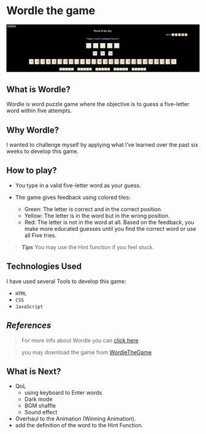 # Wordle the game
![Wordle the Game](./assets/Backgrounds/mdn%20banner.png)

## **What is Wordle?** <br>
Wordle is word puzzle game where the objective is to guess a five-letter word within five attempts. <br>

## **Why Wordle?**
I wanted to challenge myself by applying what I’ve learned over the past six weeks to develop this game.

## **How to play?**
+ You type in a valid five-letter word as your guess. 

+ The game gives feedback using colored tiles:
    + Green: The letter is correct and in the correct position.
    + Yellow: The letter is in the word but in the wrong position.
    + Red: The letter is not in the word at all.
Based on the feedback, you make more educated guesses until you find the correct word or use all Five tries. 
>***Tips*** You may use the Hint function if you feel stuck.

## Technologies Used
I have used several Tools to develop this game:
+ `HTML`
+ `CSS`
+ `JavaScript`

## *References*
>For more info about Wordle you can [click here](https://en.wikipedia.org/wiki/Wordle)

>you may download the game from [WordleTheGame](https://github.com/ibutaibeh/Wordle)

## What is Next?
+ QoL 
    + using keyboard to Enter words
    + Dark mode
    + BGM shaffle
    + Sound effect
+ Overhaul to the Animation (Winning Animation).
+ add the definition of the word to the Hint Function.
